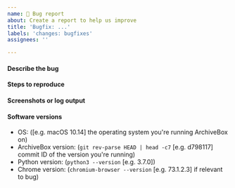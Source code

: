 ```yaml
---
name: 🐞 Bug report
about: Create a report to help us improve
title: 'Bugfix: ...'
labels: 'changes: bugfixes'
assignees: ''

---
```


<!--
Please fill out the following information, 
feel free to delete sections if they're not applicable 
or if long issue templates annoy you :)
-->

#### Describe the bug
<!--
A description of what the bug is, 
what you expected to happen, 
and any relevant context about issue.
-->

#### Steps to reproduce
<!--
For example:
1. Ran ArchiveBox with the following config '...'
2. Saw this output during archiving '....'
3. UI didn't show the thing I was expecting '....'
-->

#### Screenshots or log output

<!--
If applicable, post any relevant screenshots or copy/pasted terminal output from ArchiveBox.
If you're reporting a parsing / importing error, **you must paste a copy of your redacted import file here**.
-->

#### Software versions

 - OS:                        ([e.g. macOS 10.14] the operating system you're running ArchiveBox on)
 - ArchiveBox version:        (`git rev-parse HEAD | head -c7` [e.g. d798117] commit ID of the version you're running)
 - Python version:            (`python3 --version` [e.g. 3.7.0])
 - Chrome version:            (`chromium-browser --version` [e.g. 73.1.2.3] if relevant to bug)
